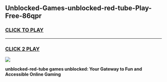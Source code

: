 
## Unblocked-Games-unblocked-red-tube-Play-Free-86qpr
<h3>
<a href="https://premium76.site?title=unblocked-red-tube&ref=12A">CLICK TO PLAY</a></h3>
<hr>

<h3>
<a href="https://premium76.site?title=unblocked-red-tube&ref=12A">CLICK 2 PLAY</a>
  
</h3>

<a href="https://premium76.site?title=unblocked-red-tube&ref=12A"><img src="https://clearcache.store/games.png"></a>


**unblocked-red-tube games unblocked: Your Gateway to Fun and Accessible Online Gaming**
